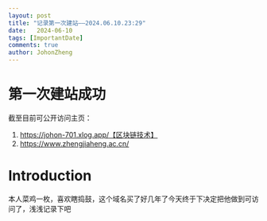 ```yaml
---
layout: post
title: "记录第一次建站——2024.06.10.23:29"
date:   2024-06-10
tags: [ImportantDate]
comments: true
author: JohonZheng
---
```

# 第一次建站成功
截至目前可公开访问主页：
1. https://johon-701.xlog.app/【区块链技术】
2. https://www.zhengjiaheng.ac.cn/
# Introduction
本人菜鸡一枚，喜欢瞎捣鼓，这个域名买了好几年了今天终于下决定把他做到可访问了，浅浅记录下吧
